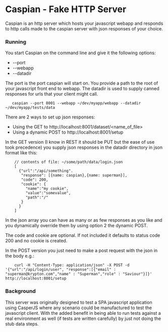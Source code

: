 # Caspian - Fake HTTP Server

Caspian is an http server which hosts your javascript webapp and responds to http calls made to the caspian server with json responses of your choice.

### Running

You start Caspian on the command line and give it the following options:

* --port 
* --webapp
* --datadir

The port is the port caspian will start on. You provide a path to the root of your javascript front end to webapp. The datadir is used to supply canned responses for urls that your client might call.

       caspian --port 8001 --webapp ~/dev/myapp/webapp --datadir ~/dev/myapp/tests/data
       
There are 2 ways to set up json responses:

* Using the GET to http://localhost:8001/dataset/<name_of_file> 
* Using a dynamic POST to http://localhost:8001/setup

In the GET version (I know in REST it should be PUT but the ease of use took precedence) you supply json responses in the datadir directory in json format like this:

        // contents of file: ~/some/path/data/login.json
        [
          {"url":"/api/something".
           "response": [{name: caspian},{name: superman}],
           "code": 200,
           "cookie": {
             "name":"my cookie",
             "value":"somevalue",
             "path":"/"
           } 
          }
        ]

In the json array you can have as many or as few responses as you like and you dynamically override them by using option 2 the dynamic POST.

The code and cookie are optional. If not included it defaults to status code 200 and no cookie is created.

In the POST version you just need to make a post request with the json in the body e.g.:

        curl -H "Content-Type: application/json" -X POST -d '{"url":"/api/login/user", "response":[{"email" : "superman@krypton.com","name" : "Superman","role" : "Saviour"}]}' http://localhost:8001/setup
        
### Background

This server was originally designed to test a SPA javascript application using CasperJS where any scenario could be manufactured to test the javascript client. With the added benefit in being able to run tests against a real environment as well (if tests are written carefully) by just not doing the stub data steps.

